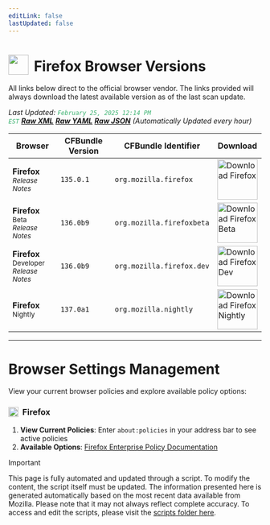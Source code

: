```yaml
---
editLink: false
lastUpdated: false
---
```


# <img src="/images/firefox.png" style="height: 40px; display: inline-block; margin-right: 4px; vertical-align: text-bottom;"> Firefox Browser Versions

<span class="extra-small">All links below direct to the official browser vendor. The links provided will always download the latest available version as of the last scan update.</span>

<span class="extra-small">_Last Updated: <code style="color : mediumseagreen">February 25, 2025 12:14 PM EST</code> [**_Raw XML_**](https://github.com/cocopuff2u/BOFA/blob/main/latest_firefox_files/firefox_latest_versions.xml) [**_Raw YAML_**](https://github.com/cocopuff2u/BOFA/blob/main/latest_firefox_files/firefox_latest_versions.yaml) [**_Raw JSON_**](https://github.com/cocopuff2u/BOFA/blob/main/latest_firefox_files/firefox_latest_versions.json) (Automatically Updated every hour)_</span>

| **Browser** | **CFBundle Version** | **CFBundle Identifier** | **Download** |
|------------|-------------------|---------------------|------------|
| **Firefox** <br><a href="https://www.mozilla.org/en-US/firefox/notes/" style="text-decoration: none;"><small>_Release Notes_</small></a> | `135.0.1` | `org.mozilla.firefox` | <a href="https://download-installer.cdn.mozilla.net/pub/firefox/releases/135.0.1/mac/en-US/Firefox%20135.0.1.pkg"><img src="/images/firefox.png" alt="Download Firefox" width="80"></a> |
| **Firefox** <sup>Beta</sup> <br><a href="https://www.mozilla.org/en-US/firefox/beta/notes/" style="text-decoration: none;"><small>_Release Notes_</small></a> | `136.0b9` | `org.mozilla.firefoxbeta` | <a href="https://download-installer.cdn.mozilla.net/pub/firefox/releases/136.0b9/mac/en-US/Firefox%20136.0b9.pkg"><img src="/images/firefox.png" alt="Download Firefox Beta" width="80"></a> |
| **Firefox** <sup>Developer</sup> <br><a href="https://www.mozilla.org/en-US/firefox/developer/notes/" style="text-decoration: none;"><small>_Release Notes_</small></a> | `136.0b9` | `org.mozilla.firefox.dev` | <a href="https://download-installer.cdn.mozilla.net/pub/devedition/releases/136.0b9/mac/en-US/Firefox%20136.0b9.dmg"><img src="/images/firefox_developer.png" alt="Download Firefox Dev" width="80"></a> |
| **Firefox** <sup>Nightly</sup> | `137.0a1` | `org.mozilla.nightly` | <a href="https://download-installer.cdn.mozilla.net/pub/firefox/nightly/latest-mozilla-central/firefox-137.0a1.en-US.mac.pkg"><img src="/images/firefox_nightly.png" alt="Download Firefox Nightly" width="80"></a> |

---

# Browser Settings Management

View your current browser policies and explore available policy options:

### <img src="/images/firefox.png" style="height: 20px; display: inline-block; margin-right: 4px; vertical-align: text-bottom;"> Firefox
1. **View Current Policies**: Enter `about:policies` in your address bar to see active policies
2. **Available Options**: [Firefox Enterprise Policy Documentation](https://mozilla.github.io/policy-templates/)

> [!IMPORTANT]
> This page is fully automated and updated through a script. To modify the content, the script itself must be updated. The information presented here is generated automatically based on the most recent data available from Mozilla. Please note that it may not always reflect complete accuracy. To access and edit the scripts, please visit the [scripts folder here](https://github.com/cocopuff2u/MOFA_WEBSITE/tree/main/update_readme_scripts).
